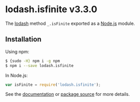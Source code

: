 # lodash.isfinite v3.3.0

The [lodash](https://lodash.com/) method `_.isFinite` exported as a [Node.js](https://nodejs.org/) module.

## Installation

Using npm:
```bash
$ {sudo -H} npm i -g npm
$ npm i --save lodash.isfinite
```

In Node.js:
```js
var isFinite = require('lodash.isfinite');
```

See the [documentation](https://lodash.com/docs#isFinite) or [package source](https://github.com/lodash/lodash/blob/3.3.0-npm-packages/lodash.isfinite) for more details.
